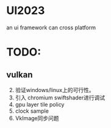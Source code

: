 # UI2023
an ui framework can cross platform 

# TODO:
## vulkan
2. 验证windows/linux上的可行性。
4. 引入 chromium swiftshader进行调试
5. gpu layer tile policy
6. clock sample
7. VkImage同步问题